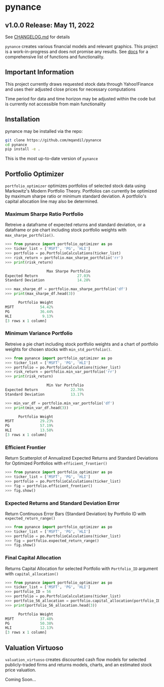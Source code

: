 # pynance
## v1.0.0 Release: May 11, 2022
See [CHANGELOG.md](CHANGELOG.md) for details

`pynance` creates various financial models and relevant graphics. This project is a work-in-progress and does not promise any results. See [docs](docs) for a comprehensive list of functions and functionality. 

## Important Information

This project currently draws requested stock data through Yahoo!Finance and uses their adjusted close prices for necessary computations

Time period for data and time horizon may be adjusted within the code but is currently not accessible from main functionality

## Installation
pynance may be installed via the repo:
```bash
git clone https://github.com/mqandil/pynance
cd pynance
pip install -e .
```
This is the most up-to-date version of `pynance`

## Portfolio Optimizer
`portfolio_optimizer` optimizes portfolios of selected stock data using Markowitz's Modern Portfolio Theory. Portfolios can currently be optimized by maximum sharpe ratio or minimum standard deviation. A portfolio's capital allocation line may also be determined.

### Maximum Sharpe Ratio Portfolio
Retreive a dataframe of expected returns and standard deviation, or a dataframe or pie chart including stock portfolio weights with `max_sharpe_portfolio()`. 
```python
>>> from pynance import portfolio_optimizer as po
>>> ticker_list = ['MSFT', 'PG', 'HLI']
>>> portfolio = po.PortfolioCalculations(ticker_list)
>>> risk_return = portfolio.max_sharpe_portfolio('rr')
>>> print(risk_return)

                   Max Sharpe Portfolio
Expected Return                  27.03%
Standard Deviation               14.28%

>>> max_sharpe_df = portfolio.max_sharpe_portfolio('df')
>>> print(max_sharpe_df.head(3))

      Portfolio Weight
MSFT            54.42%
PG              36.44%
HLI              9.13% 
[3 rows x 1 column]
```

### Minimum Variance Portfolio
Retreive a pie chart including stock portfolio weights and a chart of portfolio weights for chosen stocks with `min_std_portfolio()`.
```python
>>> from pynance import portfolio_optimizer as po
>>> ticker_list = ['MSFT', 'PG', 'HLI']
>>> portfolio = po.PortfolioCalculations(ticker_list)
>>> risk_return = portfolio.min_var_portfolio('rr')
>>> print(risk_return)

                   Min Var Portfolio
Expected Return               22.76%
Standard Deviation            13.17%

>>> min_var_df = portfolio.min_var_portfolio('df')
>>> print(min_var_df.head(3))

      Portfolio Weight
MSFT            29.23%
PG              57.19%
HLI             13.58% 
[3 rows x 1 column]
```
### Efficient Frontier
Return Scatterplot of Annualized Expected Returns and Standard Deviations for Optimized Portfolios with `efficient_frontier()`
```python
>>> from pynance import portfolio_optimizer as po
>>> ticker_list = ['MSFT', 'PG', 'HLI']
>>> portfolio = po.PortfolioCalculations(ticker_list)
>>> fig = portfolio.efficient_frontier()
>>> fig.show()
```
### Expected Returns and Standard Deviation Error
Return Continuous Error Bars (Standard Deviation) by Portfolio ID with `expected_return_range()`
```python
>>> from pynance import portfolio_optimizer as po
>>> ticker_list = ['MSFT', 'PG', 'HLI']
>>> portfolio = po.PortfolioCalculations(ticker_list)
>>> fig = portfolio.expected_return_range()
>>> fig.show()
```
### Final Capital Allocation
Returns Capital Allocation for selected Portfolio with `Portfolio_ID` argument with `capital_allocation()`
```python
>>> from pynance import portfolio_optimizer as po
>>> ticker_list = ['MSFT', 'PG', 'HLI']
>>> portfolio_ID = 56
>>> portfolio = po.PortfolioCalculations(ticker_list)
>>> portfolio_56_allocation = portfolio.capital_allocation(portfolio_ID)
>>> print(portfolio_56_allocation.head(3))

      Portfolio Weight
MSFT            37.48%
PG              50.38%
HLI             12.13%
[3 rows x 1 column]
```
## Valuation Virtuoso
`valuation_virtuoso` creates discounted cash flow models for selected publicly-traded firms and returns models, charts, and an estimated stock price valuation.

Coming Soon...